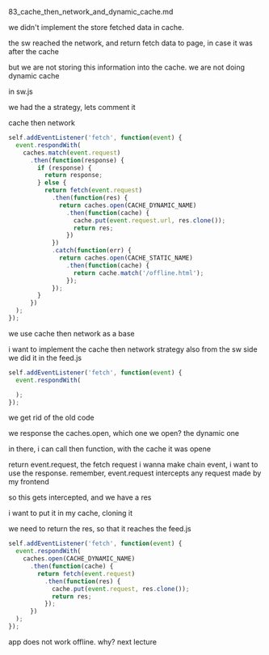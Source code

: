 83_cache_then_network_and_dynamic_cache.md

we didn't implement the store fetched data in cache.

the sw reached the network, and return fetch data to page, in case it was after the cache

but we are not storing this information into the cache. we are not doing dynamic cache

in sw.js

we had the a strategy, lets comment it

cache then network

```js
self.addEventListener('fetch', function(event) {
  event.respondWith(
    caches.match(event.request)
      .then(function(response) {
        if (response) {
          return response;
        } else {
          return fetch(event.request)
            .then(function(res) {
              return caches.open(CACHE_DYNAMIC_NAME)
                .then(function(cache) {
                  cache.put(event.request.url, res.clone());
                  return res;
                })
            })
            .catch(function(err) {
              return caches.open(CACHE_STATIC_NAME)
                .then(function(cache) {
                  return cache.match('/offline.html');
                });
            });
        }
      })
  );
});
```

we use cache then network as a base

i want to implement the cache then network strategy also from the sw side
we did it in the feed.js

```js
self.addEventListener('fetch', function(event) {
  event.respondWith(

  );
});
```

we get rid of the old code

we response the caches.open, which one we open? the dynamic one

in there, i can call then function, with the cache it was opene

return event.request, the fetch request i wanna make
chain event, i want to use the response.
remember, event.request intercepts any request made by my frontend

so this gets intercepted, and we have a res

i want to put it in my cache, cloning it

we need to return the res, so that it reaches the feed.js

```js
self.addEventListener('fetch', function(event) {
  event.respondWith(
    caches.open(CACHE_DYNAMIC_NAME)
      .then(function(cache) {
        return fetch(event.request)
          .then(function(res) {
            cache.put(event.request, res.clone());
            return res;
          });
      })
  );
});
```


app does not work offline. why? next lecture






















